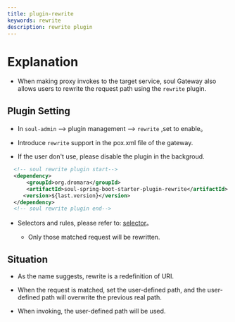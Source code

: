 ```yaml
---
title: plugin-rewrite
keywords: rewrite
description: rewrite plugin
---
```


# Explanation

* When making proxy invokes to the target service, soul Gateway also allows users to rewrite the request path using the `rewrite` plugin.


## Plugin Setting

* In `soul-admin` --> plugin management --> `rewrite` ,set to enable。

* Introduce `rewrite` support in the pox.xml file of the gateway.

* If the user don't use, please disable the plugin in the backgroud.

```xml
  <!-- soul rewrite plugin start-->
  <dependency>
      <groupId>org.dromara</groupId>
      <artifactId>soul-spring-boot-starter-plugin-rewrite</artifactId>
     <version>${last.version}</version>
  </dependency>
  <!-- soul rewrite plugin end-->
``` 

* Selectors and rules, please refer to: [selector](../selector-and-rule)。
 
  * Only those matched request will be rewritten.

## Situation

* As the name suggests, rewrite is a redefinition of URI. 

* When the request is matched, set the user-defined path, and the user-defined path will overwrite the previous real path.

* When invoking, the user-defined path will be used.
